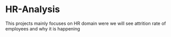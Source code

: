 # HR-Analysis
This projects mainly focuses on HR domain were we will see attrition rate of employees and why it is happening
